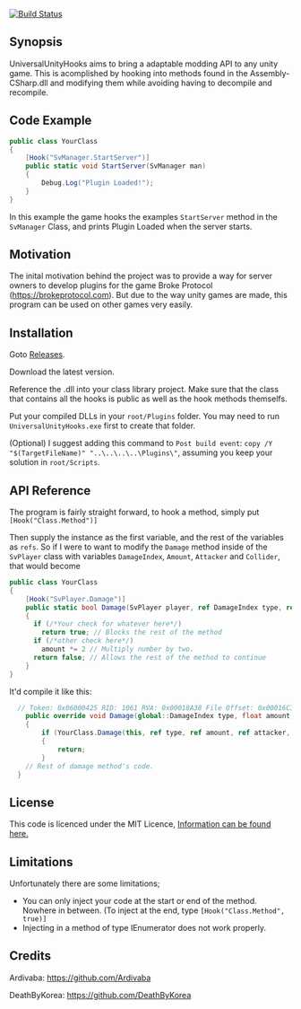 [![Build Status](https://travis-ci.org/UserR00T/UniversalUnityHooks.svg?branch=master)](https://travis-ci.org/UserR00T/UniversalUnityHooks)

## Synopsis

UniversalUnityHooks aims to bring a adaptable modding API to any unity game. This is acomplished by hooking into methods found in the Assembly-CSharp.dll and modifying them while avoiding having to decompile and recompile.

## Code Example

```cs
public class YourClass
{
	[Hook("SvManager.StartServer")]
	public static void StartServer(SvManager man)
	{
		Debug.Log("Plugin Loaded!");
	}
}
```

In this example the game hooks the examples ``StartServer`` method in the ``SvManager`` Class, and prints Plugin Loaded when the server starts.
## Motivation

The inital motivation behind the project was to provide a way for server owners to develop plugins for the game Broke Protocol (https://brokeprotocol.com). But due to the way unity games are made, this program can be used on other games very easily.

## Installation
Goto [Releases](https://github.com/UserR00T/UniversalUnityHooks/releases).

Download the latest version.

Reference the .dll into your class library project. Make sure that the class that contains all the hooks is public as well as the hook methods themselfs.

Put your compiled DLLs in your ``root/Plugins`` folder. You may need to run ``UniversalUnityHooks.exe`` first to create that folder.

(Optional) I suggest adding this command to ``Post build event``: ``copy /Y "$(TargetFileName)" "..\..\..\..\Plugins\"``, assuming you keep your solution in ``root/Scripts``.

## API Reference

The program is fairly straight forward, to hook a method, simply put `[Hook("Class.Method")]` 

Then supply the instance as the first variable, and the rest of the variables as ``refs``.
So if I were to want to modify the ``Damage`` method inside of the ``SvPlayer`` class with variables ``DamageIndex``, ``Amount``, ``Attacker`` and ``Collider``, that would become
```cs
public class YourClass
{
    [Hook("SvPlayer.Damage")]
    public static bool Damage(SvPlayer player, ref DamageIndex type, ref float amount, ref ShPlayer attacker, ref Collider collider)
    {
      if (/*Your check for whatever here*/)
        return true; // Blocks the rest of the method
      if (/*other check here*/)
        amount *= 2 // Multiply number by two.
      return false; // Allows the rest of the method to continue
    }
}
```
It'd compile it like this:
```cs
  // Token: 0x06000425 RID: 1061 RVA: 0x00018A38 File Offset: 0x00016C38
	public override void Damage(global::DamageIndex type, float amount, global::ShPlayer attacker, Collider collider)
	{
		if (YourClass.Damage(this, ref type, ref amount, ref attacker, ref collider))
		{
			return;
		}
    // Rest of damage method's code.
  }
```

## License

This code is licenced under the MIT Licence, [Information can be found here.](https://github.com/UserR00T/UniversalUnityHooks/blob/master/LICENSE)

## Limitations
Unfortunately there are some limitations;
- You can only inject your code at the start or end of the method. Nowhere in between. (To inject at the end, type ``[Hook("Class.Method", true)]``
- Injecting in a method of type IEnumerator does not work properly. 

## Credits

Ardivaba: https://github.com/Ardivaba

DeathByKorea: https://github.com/DeathByKorea